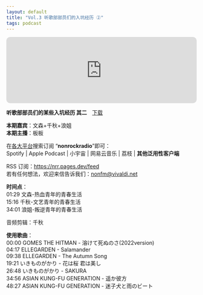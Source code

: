 ```yaml
---
layout: default
title: "Vol.3 听歌部部员们的入坑经历 ②"
tags: podcast
---
```


<iframe allow="autoplay *; encrypted-media *; fullscreen *; clipboard-write" frameborder="0" height="175" style="width:100%;max-width:660px;overflow:hidden;border-radius:10px;" sandbox="allow-forms allow-popups allow-same-origin allow-scripts allow-storage-access-by-user-activation allow-top-navigation-by-user-activation" src="https://embed.podcasts.apple.com/cn/podcast/vol-3-%E5%90%AC%E6%AD%8C%E9%83%A8%E9%83%A8%E5%91%98%E4%BB%AC%E7%9A%84%E5%85%A5%E5%9D%91%E7%BB%8F%E5%8E%86/id1630413360?i=1000584662343"></iframe><br/>

**听歌部部员们的某些入坑经历 其二**　[下载](https://cdn.gzlzfm.com/audio/2022/11/05/2973046538087696390_ud.mp3)  
  
**本期嘉宾**：文森+千秋+浪姐  
**本期主播**：板板  
  
在[各大平台](https://mo.run/nonrock/)搜索订阅 “**nonrockradio**”即可：  
Spotify | Apple Podcast | 小宇宙 | 网易云音乐 | 荔枝 | **其他泛用性客户端**  
  
RSS 订阅：https://nrr.pages.dev/feed  
若有任何想法，欢迎来信告诉我们：nonfm@vivaldi.net  
  
**时间点**：  
01:29 文森-热血青年的青春生活  
15:16 千秋-文艺青年的青春生活  
34:01 浪姐-叛逆青年的青春生活  
  
音频剪辑：千秋  
  
**使用歌曲**：  
00:00 GOMES THE HITMAN - 溶けて死ぬのさ(2022version)  
04:17 ELLEGARDEN - Salamander  
09:38 ELLEGARDEN - The Autumn Song  
19:21 いきものがかり - 花は桜 君は美し  
26:48 いきものがかり - SAKURA  
34:56 ASIAN KUNG-FU GENERATION - 遥か彼方  
48:27 ASIAN KUNG-FU GENERATION - 迷子犬と雨のビート  
